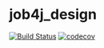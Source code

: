 # job4j_design
[![Build Status](https://travis-ci.com/MaxSerbin/job4j_design.svg?branch=master)](https://travis-ci.com/MaxSerbin/job4j_design)
[![codecov](https://codecov.io/gh/MaxSerbin/job4j_design/branch/master/graph/badge.svg?token=HKVTNTRYXI)](https://codecov.io/gh/MaxSerbin/job4j_design)